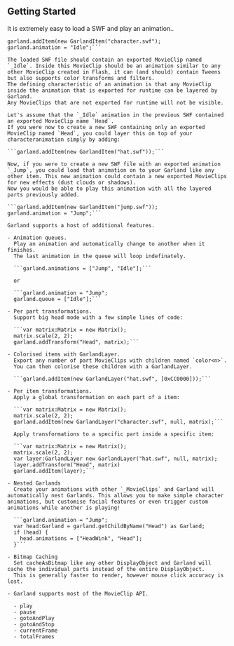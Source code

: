 
Getting Started
---------------

It is extremely easy to load a SWF and play an animation..

```var garland:Garland = new Garland();
garland.addItem(new GarlandItem("character.swf");
garland.animation = "Idle";```

The loaded SWF file should contain an exported MovieClip named `_Idle`. Inside this MovieClip should be an animation similar to any other MovieClip created in Flash, it can (and should) contain Tweens but also supports color transforms and filters.
The defining characteristic of an animation is that any MovieClip inside the animation that is exported for runtime can be layered by Garland.
Any MovieClips that are not exported for runtime will not be visible.

Let's assume that the `_Idle` animation in the previous SWF contained an exported MovieClip name `Head`.
If you were now to create a new SWF containing only an exported MovieClip named `Head`, you could layer this on top of your characteranimation simply by adding:

```garland.addItem(new GarlandItem("hat.swf"));```

Now, if you were to create a new SWF file with an exported animation `_Jump`, you could load that animation on to your Garland like any other item. This new animation could contain a new exported MovieClips for new effects (dust clouds or shadows).
Now you would be able to play this animation with all the layered parts previously added.

```garland.addItem(new GarlandItem("jump.swf"));
garland.animation = "Jump";```

Garland supports a host of additional features.

- Animation queues.
  Play an animation and automatically change to another when it finishes.
  The last animation in the queue will loop indefinately.

  ```garland.animations = ["Jump", "Idle"];```

  or

  ```garland.animation = "Jump";
  garland.queue = ["Idle"];```

- Per part transformations.
  Support big head mode with a few simple lines of code:

  ```var matrix:Matrix = new Matrix();
  matrix.scale(2, 2);
  garland.addTransform("Head", matrix);```

- Colorised items with GarlandLayer.
  Export any number of part MovieClips with children named `color<n>`.
  You can then colorise these children with a GarlandLayer.

  ```garland.addItem(new GarlandLayer("hat.swf", [0xCC0000]));```

- Per item transformations.
  Apply a global transformation on each part of a item:

  ```var matrix:Matrix = new Matrix();
  matrix.scale(2, 2);
  garland.addItem(new GarlandLayer("character.swf", null, matrix);```

  Apply transformations to a specific part inside a specific item:

  ```var matrix:Matrix = new Matrix();
  matrix.scale(2, 2);
  var layer:GarlandLayer new GarlandLayer("hat.swf", null, matrix);
  layer.addTransform("Head", matrix)
  garland.addItem(layer);```

- Nested Garlands
  Create your animations with other `_MovieClips` and Garland will automatically nest Garlands. This allows you to make simple character animations, but customise facial features or even trigger custom animations while another is playing!

  ```garland.animation = "Jump";
  var head:Garland = garland.getChildByName("Head") as Garland;
  if (head) {
    head.animations = ["HeadWink", "Head"];
  }```

- Bitmap Caching
  Set cacheAsBitmap like any other DisplayObject and Garland will cache the individual parts instead of the entire DisplayObject.
  This is generally faster to render, however mouse click accuracy is lost.

- Garland supports most of the MovieClip API.

  - play
  - pause
  - gotoAndPlay
  - gotoAndStop
  - currentFrame
  - totalFrames